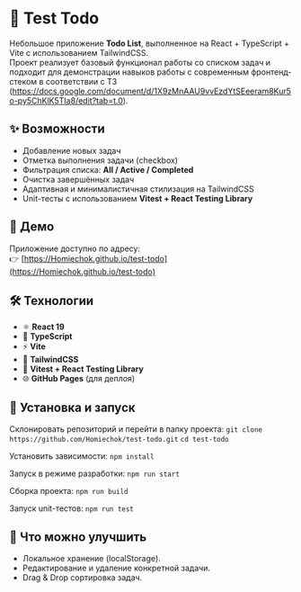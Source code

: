 # 📝 Test Todo

Небольшое приложение **Todo List**, выполненное на React + TypeScript + Vite с использованием TailwindCSS.  
Проект реализует базовый функционал работы со списком задач и подходит для демонстрации навыков работы с современным фронтенд-стеком в соответствии с ТЗ (https://docs.google.com/document/d/1X9zMnAAU9vvEzdYtSEeeram8Kur5o-py5ChKlK5TIa8/edit?tab=t.0).

## ✨ Возможности

- Добавление новых задач
- Отметка выполнения задачи (checkbox)
- Фильтрация списка: **All / Active / Completed**
- Очистка завершённых задач
- Адаптивная и минималистичная стилизация на TailwindCSS
- Unit-тесты с использованием **Vitest + React Testing Library**

## 🚀 Демо

Приложение доступно по адресу:  
👉 [https://Homiechok.github.io/test-todo](https://Homiechok.github.io/test-todo)

## 🛠️ Технологии

- ⚛️ **React 19**  
- 📘 **TypeScript**  
- ⚡ **Vite**  
- 🎨 **TailwindCSS**  
- 🧪 **Vitest + React Testing Library**  
- 🌐 **GitHub Pages** (для деплоя)

## 🔧 Установка и запуск

Склонировать репозиторий и перейти в папку проекта:
```git clone https://github.com/Homiechok/test-todo.git```
```cd test-todo```

Установить зависимости:
```npm install```

Запуск в режиме разработки:
```npm run start```

Сборка проекта:
```npm run build```

Запуск unit-тестов:
```npm run test```

## 🔮 Что можно улучшить

- Локальное хранение (localStorage).
- Редактирование и удаление конкретной задачи.
- Drag & Drop сортировка задач.
